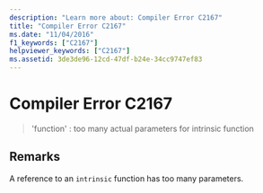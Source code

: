 ```yaml
---
description: "Learn more about: Compiler Error C2167"
title: "Compiler Error C2167"
ms.date: "11/04/2016"
f1_keywords: ["C2167"]
helpviewer_keywords: ["C2167"]
ms.assetid: 3de3de96-12cd-47df-b24e-34cc9747ef83
---
```

# Compiler Error C2167

> 'function' : too many actual parameters for intrinsic function

## Remarks

A reference to an `intrinsic` function has too many parameters.
